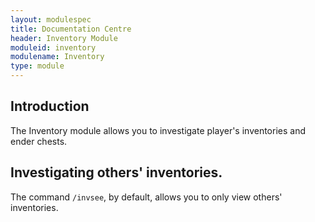 ```yaml
---
layout: modulespec
title: Documentation Centre
header: Inventory Module
moduleid: inventory
modulename: Inventory
type: module
---
```


## Introduction

The Inventory module allows you to investigate player's inventories and ender chests.

## Investigating others' inventories.

The command `/invsee`, by default, allows you to only view others' inventories. 